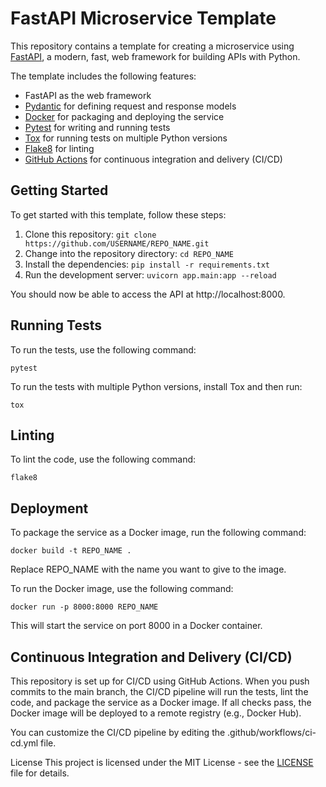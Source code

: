 # FastAPI Microservice Template

This repository contains a template for creating a microservice using [FastAPI](https://fastapi.tiangolo.com/), a modern, fast, web framework for building APIs with Python.

The template includes the following features:

- FastAPI as the web framework
- [Pydantic](https://pydantic-docs.helpmanual.io/) for defining request and response models
- [Docker](https://www.docker.com/) for packaging and deploying the service
- [Pytest](https://docs.pytest.org/en/latest/) for writing and running tests
- [Tox](https://tox.readthedocs.io/en/latest/) for running tests on multiple Python versions
- [Flake8](https://flake8.pycqa.org/en/latest/) for linting
- [GitHub Actions](https://docs.github.com/en/actions) for continuous integration and delivery (CI/CD)

## Getting Started

To get started with this template, follow these steps:

1. Clone this repository: `git clone https://github.com/USERNAME/REPO_NAME.git`
2. Change into the repository directory: `cd REPO_NAME`
3. Install the dependencies: `pip install -r requirements.txt`
4. Run the development server: `uvicorn app.main:app --reload`

You should now be able to access the API at http://localhost:8000.

## Running Tests

To run the tests, use the following command: 

`pytest`

To run the tests with multiple Python versions, install Tox and then run: 

`tox`

## Linting
To lint the code, use the following command: 

`flake8`

## Deployment
To package the service as a Docker image, run the following command: 

`docker build -t REPO_NAME .`

Replace REPO_NAME with the name you want to give to the image.

To run the Docker image, use the following command:

`docker run -p 8000:8000 REPO_NAME`

This will start the service on port 8000 in a Docker container.

## Continuous Integration and Delivery (CI/CD)
This repository is set up for CI/CD using GitHub Actions. When you push commits to the main branch, the CI/CD pipeline will run the tests, lint the code, and package the service as a Docker image. If all checks pass, the Docker image will be deployed to a remote registry (e.g., Docker Hub).

You can customize the CI/CD pipeline by editing the .github/workflows/ci-cd.yml file.


License
This project is licensed under the MIT License - see the [LICENSE](https://opensource.org/licenses/MIT) file for details.